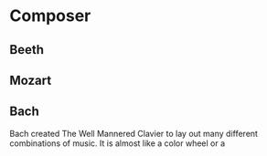 # Composer

## Beeth

## Mozart

## Bach

Bach created The Well Mannered Clavier to lay out many different combinations of music. It is almost like a color wheel or a
